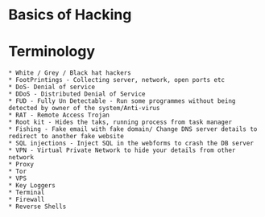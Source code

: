 # Basics of Hacking

  # Terminology
  
    * White / Grey / Black hat hackers
    * FootPrintings - Collecting server, network, open ports etc
    * DoS- Denial of service
    * DDoS - Distributed Denial of Service
    * FUD - Fully Un Detectable - Run some programmes without being detected by owner of the system/Anti-virus
    * RAT - Remote Access Trojan
    * Root kit - Hides the taks, running process from task manager
    * Fishing - Fake email with fake domain/ Change DNS server details to redirect to another fake website
    * SQL injections - Inject SQL in the webforms to crash the DB server
    * VPN - Virtual Private Network to hide your details from other network
    * Proxy
    * Tor
    * VPS
    * Key Loggers
    * Terminal
    * Firewall
    * Reverse Shells
